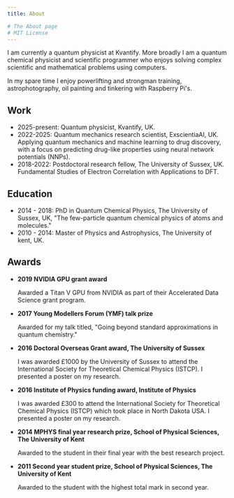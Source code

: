 ```yaml
---
title: About

# The About page
# MIT License
---
```


I am currently a quantum physicist at Kvantify. More broadly I am a quantum chemical physicist and scientific programmer who enjoys solving complex scientific and mathematical problems using computers.

In my spare time I enjoy powerlifting and strongman training, astrophotography, oil painting and tinkering with Raspberry Pi's.

## Work
* 2025-present: Quantum physicist, Kvantify, UK. 
* 2022-2025: Quantum mechanics research scientist, ExscientiaAI, UK. Applying quantum mechanics and machine learning to drug discovery, with a focus on predicting drug-like properties using neural network potentials (NNPs).
* 2018-2022: Postdoctoral research fellow, The University of Sussex, UK. Fundamental Studies of Electron Correlation with Applications to DFT.

## Education

* 2014 - 2018: PhD in Quantum Chemical Physics, The University of Sussex, UK, "The few-particle quantum chemical physics of atoms and molecules."
* 2010 - 2014: Master of Physics and Astrophysics, The University of kent, UK. 

## Awards

* <b>2019 NVIDIA GPU grant award </b>

    Awarded a Titan V GPU from NVIDIA as part of their Accelerated Data Science grant program.

* <b>2017 Young Modellers Forum (YMF) talk prize</b>

    Awarded for my talk titled, "Going beyond standard approximations in quantum chemistry."

* <b>2016 Doctoral Overseas Grant award, The University of Sussex</b>

    I was awarded £1000 by the University of Sussex to attend the International Society for Theoretical Chemical Physics (ISTCP). I presented a poster on my research.

* <b>2016 Institute of Physics funding award, Institute of Physics </b>

    I was awarded £300 to attend the International Society for Theoretical Chemical Physics (ISTCP) which took place in North Dakota USA. I presented a poster on my research.

* <b>2014 MPHYS final year research prize, School of Physical Sciences, The University of Kent </b>

    Awarded to the student in their final year with the best research project.

* <b>2011 Second year student prize, School of Physical Sciences, The University of Kent </b>

    Awarded to the student with the highest total mark in second year.